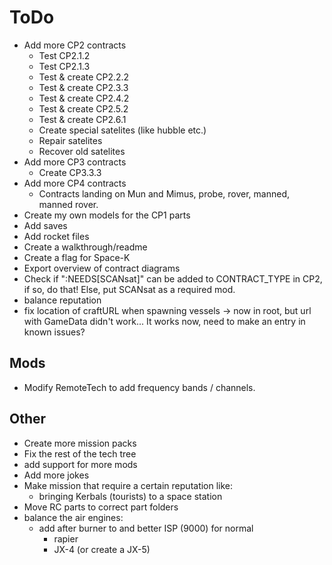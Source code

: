 # ToDo

- Add more CP2 contracts
  - Test CP2.1.2
  - Test CP2.1.3
  - Test & create CP2.2.2
  - Test & create CP2.3.3
  - Test & create CP2.4.2
  - Test & create CP2.5.2
  - Test & create CP2.6.1
  - Create special satelites (like hubble etc.)
  - Repair satelites
  - Recover old satelites
- Add more CP3 contracts
  - Create CP3.3.3 
- Add more CP4 contracts
  - Contracts landing on Mun and Mimus, probe, rover, manned, manned rover.
- Create my own models for the CP1 parts
- Add saves
- Add rocket files
- Create a walkthrough/readme
- Create a flag for Space-K
- Export overview of contract diagrams
- Check if ":NEEDS[SCANsat]" can be added to CONTRACT_TYPE in CP2, if so, do that! Else, put SCANsat as a required mod.
- balance reputation
- fix location of craftURL when spawning vessels -> now in root, but url with GameData didn't work...
  It works now, need to make an entry in known issues?

## Mods

- Modify RemoteTech to add frequency bands / channels.

## Other

- Create more mission packs
- Fix the rest of the tech tree
- add support for more mods
- Add more jokes
- Make mission that require a certain reputation like:
  - bringing Kerbals (tourists) to a space station
- Move RC parts to correct part folders
- balance the air engines:
  - add after burner to and better ISP (9000) for normal
    - rapier
    - JX-4 (or create a JX-5)